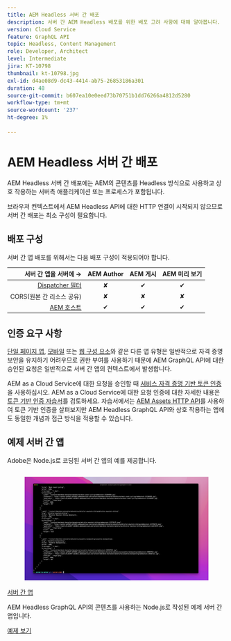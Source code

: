 ```yaml
---
title: AEM Headless 서버 간 배포
description: 서버 간 AEM Headless 배포를 위한 배포 고려 사항에 대해 알아봅니다.
version: Cloud Service
feature: GraphQL API
topic: Headless, Content Management
role: Developer, Architect
level: Intermediate
jira: KT-10798
thumbnail: kt-10798.jpg
exl-id: d4ae08d9-dc43-4414-ab75-26853186a301
duration: 48
source-git-commit: b607ea10e0eed73b70751b1dd76266a4812d5280
workflow-type: tm+mt
source-wordcount: '237'
ht-degree: 1%

---
```


# AEM Headless 서버 간 배포

AEM Headless 서버 간 배포에는 AEM의 콘텐츠를 Headless 방식으로 사용하고 상호 작용하는 서버측 애플리케이션 또는 프로세스가 포함됩니다.

브라우저 컨텍스트에서 AEM Headless API에 대한 HTTP 연결이 시작되지 않으므로 서버 간 배포는 최소 구성이 필요합니다.

## 배포 구성

서버 간 앱 배포를 위해서는 다음 배포 구성이 적용되어야 합니다.

| 서버 간 앱을 서버에 → | AEM Author | AEM 게시 | AEM 미리 보기 |
|---------------------------------------------------------------:|:----------:|:-----------:|:-----------:|
| [Dispatcher 필터](./configurations/dispatcher-filters.md) | ✘ | ✔ | ✔ |
| CORS(원본 간 리소스 공유) | ✘ | ✘ | ✘ |
| [AEM 호스트](./configurations/aem-hosts.md) | ✔ | ✔ | ✔ |

## 인증 요구 사항

[단일 페이지 앱](./spa.md), [모바일](./mobile.md) 또는 [웹 구성 요소](./web-component.md)와 같은 다른 앱 유형은 일반적으로 자격 증명 보안을 유지하기 어려우므로 권한 부여를 사용하기 때문에 AEM GraphQL API에 대한 승인된 요청은 일반적으로 서버 간 앱의 컨텍스트에서 발생합니다.

AEM as a Cloud Service에 대한 요청을 승인할 때 [서비스 자격 증명 기반 토큰 인증](https://experienceleague.adobe.com/docs/experience-manager-cloud-service/content/implementing/developing/generating-access-tokens-for-server-side-apis.html)을 사용하십시오. AEM as a Cloud Service에 대한 요청 인증에 대한 자세한 내용은 [토큰 기반 인증 자습서](https://experienceleague.adobe.com/docs/experience-manager-learn/getting-started-with-aem-headless/authentication/overview.html)를 검토하세요. 자습서에서는 [AEM Assets HTTP API](https://experienceleague.adobe.com/docs/experience-manager-cloud-service/content/assets/admin/mac-api-assets.html)를 사용하여 토큰 기반 인증을 살펴보지만 AEM Headless GraphQL API와 상호 작용하는 앱에도 동일한 개념과 접근 방식을 적용할 수 있습니다.

## 예제 서버 간 앱

Adobe은 Node.js로 코딩된 서버 간 앱의 예를 제공합니다.

<div class="columns is-multiline">
    <!-- Server-to-server app -->
    <div class="column is-half-tablet is-half-desktop is-one-third-widescreen" aria-label="Server-to-server app" tabindex="0">
       <div class="card">
           <div class="card-image">
               <figure class="image is-16by9">
                   <a href="../example-apps/server-to-server-app.md" title="서버 간 앱" tabindex="-1">
                       <img class="is-bordered-r-small" src="../example-apps/assets/server-to-server-app/server-to-server-card.png" alt="서버 간 앱">
                   </a>
               </figure>
           </div>
           <div class="card-content is-padded-small">
               <div class="content">
                   <p class="headline is-size-6 has-text-weight-bold"><a href="../example-apps/server-to-server-app.md" title="서버 간 앱">서버 간 앱</a></p>
                   <p class="is-size-6">AEM Headless GraphQL API의 콘텐츠를 사용하는 Node.js로 작성된 예제 서버 간 앱입니다.</p>
                   <a href="../example-apps/server-to-server-app.md" class="spectrum-Button spectrum-Button--outline spectrum-Button--primary spectrum-Button--sizeM">
                       <span class="spectrum-Button-label has-no-wrap has-text-weight-bold">예제 보기</span>
                   </a>
               </div>
           </div>
       </div>
    </div>
</div>
